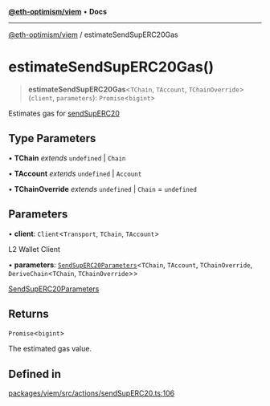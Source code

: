 [**@eth-optimism/viem**](../README.md) • **Docs**

***

[@eth-optimism/viem](../README.md) / estimateSendSupERC20Gas

# estimateSendSupERC20Gas()

> **estimateSendSupERC20Gas**\<`TChain`, `TAccount`, `TChainOverride`\>(`client`, `parameters`): `Promise`\<`bigint`\>

Estimates gas for [sendSupERC20](sendSupERC20.md)

## Type Parameters

• **TChain** *extends* `undefined` \| `Chain`

• **TAccount** *extends* `undefined` \| `Account`

• **TChainOverride** *extends* `undefined` \| `Chain` = `undefined`

## Parameters

• **client**: `Client`\<`Transport`, `TChain`, `TAccount`\>

L2 Wallet Client

• **parameters**: [`SendSupERC20Parameters`](../type-aliases/SendSupERC20Parameters.md)\<`TChain`, `TAccount`, `TChainOverride`, `DeriveChain`\<`TChain`, `TChainOverride`\>\>

[SendSupERC20Parameters](../type-aliases/SendSupERC20Parameters.md)

## Returns

`Promise`\<`bigint`\>

The estimated gas value.

## Defined in

[packages/viem/src/actions/sendSupERC20.ts:106](https://github.com/ethereum-optimism/ecosystem/blob/ab77241754eb52e5f63719e48141efd7250e972b/packages/viem/src/actions/sendSupERC20.ts#L106)
